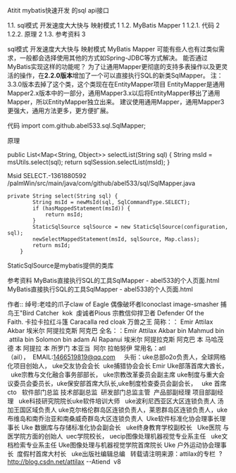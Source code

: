 Atitit mybatis快速开发 的sql api接口

1.1. sql模式 开发速度大大快与 映射模式	1
1.2. MyBatis Mapper	1
1.2.1. 代码	2
1.2.2. 原理	2
1.3. 参考资料	3


  sql模式 开发速度大大快与 映射模式
MyBatis Mapper
可能有些人也有过类似需求，一般都会选择使用其他的方式如Spring-JDBC等方式解决。
能否通过MyBatis实现这样的功能呢？
为了让通用Mapper更彻底的支持多表操作以及更灵活的操作，在<b>2.2.0版本</b>增加了一个可以直接执行SQL的新类SqlMapper。
注：3.3.0版本去掉了这个类，这个类现在在EntityMapper项目
EntityMapper是通用Mapper2.x版本中的一部分，通用Mapper3.x以后将EntityMapper移出了通用Mapper，所以EntityMapper独立出来。
建议使用通用Mapper，通用Mapper3更强大，通用方法更多，更方便扩展。

代码
import com.github.abel533.sql.SqlMapper;

原理


  public List<Map<String, Object>> selectList(String sql) {
        String msId = msUtils.select(sql);
        return sqlSession.selectList(msId);
}

Msid SELECT.-1361880592
/palmWin/src/main/java/com/github/abel533/sql/SqlMapper.java


    private String select(String sql) {
            String msId = newMsId(sql, SqlCommandType.SELECT);
            if (hasMappedStatement(msId)) {
                return msId;
            }
            StaticSqlSource sqlSource = new StaticSqlSource(configuration, sql);
            newSelectMappedStatement(msId, sqlSource, Map.class);
            return msId;
        }

StaticSqlSource是mybatis提供的类库

参考资料
MyBatis直接执行SQL的工具SqlMapper - abel533的个人页面.html
MyBatis直接执行SQL的工具SqlMapper - abel533的个人页面.html


作者:: 绰号:老哇的爪子claw of Eagle 偶像破坏者Iconoclast image-smasher
捕鸟王"Bird Catcher  kok  虔诚者Pious 宗教信仰捍卫者 Defender Of the Faith. 卡拉卡拉红斗篷 Caracalla red cloak 万兽之王
简称：： Emir Attilax Akbar 埃米尔 阿提拉克斯 阿克巴
全名：：Emir Attilax Akbar bin Mahmud bin  attila bin Solomon bin adam Al Rapanui 埃米尔 阿提拉克斯 阿克巴 本 马哈茂德 本 阿提拉 本 所罗门 本亚当  阿尔 拉帕努伊
常用名：atl（ail），  EMAIL:1466519819@qq.com
 
 
头衔：uke总部o2o负责人，全球网格化项目创始人，
uke交友协会会长  uke捕猎协会会长 Emir Uke部落首席大酋长，
 
uke宗教与文化融合事务部部长， uke宗教改革委员会副主席
uke制度与重大会议委员会委员长，uke保安部首席大队长,uke制度检查委员会副会长，
 
uke 首席cto   软件部门总监 技术部副总监  研发部门总监主管  产品部副经理 项目部副经理   uke科技研究院院长uke软件培训大师
 
uke波利尼西亚区大区连锁负责人 汤加王国区域负责人 uke克尔格伦群岛区连锁负责人，莱恩群岛区连锁负责人，uke布维岛和南乔治亚和南桑威奇群岛大区连锁负责人
 Uke软件标准化协会理事长理事长 Uke 数据库与存储标准化协会副会长
 
uke终身教育学校副校长   Uke医院 与医学院方面的创始人
 uec学院校长， uecip图像处理机器视觉专业系主任   uke文档检索专业系主任
Uke图像处理与机器视觉学院首席院长
Uke 户外运动协会理事长  度假村首席大村长   uke出版社编辑总编
 
转载请注明来源：attilax的专栏  ?http://blog.csdn.net/attilax
--Atiend  v8

